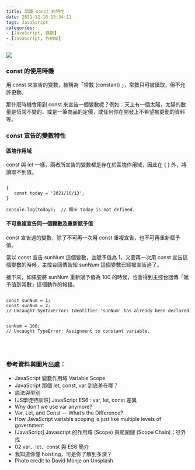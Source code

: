 ```yaml
---
title: 認識 const 的特性
date: 2021-12-16 13:34:11
tags: JavaScript
categories:
- [JavaScript, 變數]
- [JavaScript, 作用域]
---
```


<img src="https://miro.medium.com/max/1400/0*g1_rI1aLr_8A20xB">

### const 的使用時機
用 const 來宣告的變數，被稱為「常數 (constant) 」，常數只可被讀取，但不允許更動。

那什麼時機會用到 const 來宣告一個變數呢？例如：天上有一個太陽，太陽的數量是恆常不變的、或是一筆商品的定價，或任何你在開發上不希望被更動的資料等。

### const 宣告的變數特性

#### 區塊作用域
const 與 let 一樣，兩者所宣告的變數都是存在於區塊作用域，因此在 { } 外，將讀取不到值。

```JS

{
   const today = '2021/10/13';
}

console.log(today);  // 顯示 today is not defined.

```
#### 不可重複宣告同一個變數及重新賦予值

const 宣告過的變數，除了不可再一次用 const 重複宣告，也不可再重新賦予值。

當以 const 宣告 sunNum 這個變數，並賦予值為 1，又要再一次用 const 宣告這個變數的時候，主控台回傳告知 sunNum 這個變數已經被宣告過了。

接下來，如果要將 sunNum 重新賦予值為 100 的時候，也會得到主控台回傳「賦予值到常數」這個動作的報錯。


```JS

const sunNum = 1;
const sunNum = 2; 
// Uncaught SyntaxError: Identifier 'sunNum' has already been declared


sunNum = 100; 
// Uncaught TypeError: Assignment to constant variable.

```
<br>
<br>

### 參考資料與圖片出處：
- JavaScript 變數作用域 Variable Scope
- JavaScript 那個 let, const, var 到底差在哪？
- 語法與型別
- [JS學徒特訓班] JavaScript ES6 : var, let, const 差異
- Why don’t we use var anymore?
- Var, Let, and Const — What’s the Difference?
- How JavaScript variable scoping is just like multiple levels of government
- [JavaScript] Javascript 的作用域 (Scope) 與範圍鏈 (Scope Chain)：往外找
- 02 var、let、const 與 ES6 簡介
- 我知道你懂 hoisting，可是你了解到多深？
- Photo credit to David Monje on Unsplash

